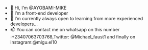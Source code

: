 - 👋 Hi, I’m @AYOBAMI-MIKE
- 👀 I’m a front-end developer
- 🌱 I’m currently always open to learning from more experienced developers...
- 📫 You can contact me on whatsapp on this number :+23407063703768,Twitter: @Michael_faust1 and finally on instagram:@migu.el10

<!---
AYOBAMI-MIKE/AYOBAMI-MIKE is a ✨ special ✨ repository because its `README.md` (this file) appears on your GitHub profile.
You can click the Preview link to take a look at your changes.
--->
